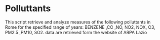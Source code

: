 # Polluttants
This script retrieve and analyze measures of the following polluttants in Rome for the specified range of years: BENZENE ,CO ,NO, NO2, NOX, O3, PM2.5 ,PM10, SO2. data are retrieved form the website of ARPA Lazio
